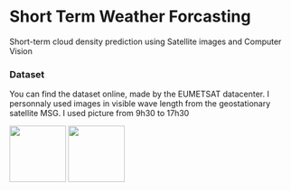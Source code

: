 # Short Term Weather Forcasting
Short-term cloud density prediction using Satellite images and Computer Vision

### Dataset
You can find the dataset online, made by the EUMETSAT datacenter. I personnaly used images in visible wave length from the geostationary satellite MSG.
I used picture from 9h30 to 17h30
<p>
  <img src="/VIS8_MSG4-SEVI-MSG15-0100-NA-20190502092744.jpg" width="100" />
  <img src="/VIS8_MSG4-SEVI-MSG15-0100-NA-20190502172744.jpg" width="100" /> 
</p>
